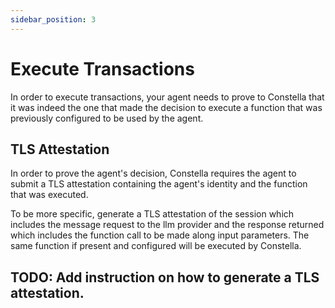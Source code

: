 ```yaml
---
sidebar_position: 3
---
```


# Execute Transactions

In order to execute transactions, your agent needs to prove to Constella that it was indeed the one that made the decision to execute a function that was previously configured to be used by the agent.

## TLS Attestation

In order to prove the agent's decision, Constella requires the agent to submit a TLS attestation containing the agent's identity and the function that was executed.

To be more specific, generate a TLS attestation of the session which includes the message request to the llm provider and the response returned which includes the function call to be made along input parameters. The same function if present and configured will be executed by Constella.

## TODO: Add instruction on how to generate a TLS attestation.

